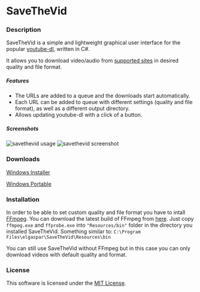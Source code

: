 # SaveTheVid


### Description
SaveTheVid is a simple and lightweight graphical user interface for the popular [youtube-dl](https://github.com/rg3/youtube-dl), written in C#.

It allows you to download video/audio from [supported sites](https://rg3.github.io/youtube-dl/supportedsites.html) in desired quality and file format.


##### Features
* The URLs are added to a queue and the downloads start automatically.
* Each URL can be added to queue with different settings (quality and file format), as well as a different output directory.
* Allows updating youtube-dl with a click of a button.


##### Screenshots
![savethevid usage](https://user-images.githubusercontent.com/44162363/50375875-61ffb400-060d-11e9-9fb0-3c8c76fff9d1.gif)
![savethevid screenshot](https://user-images.githubusercontent.com/44162363/50375877-6d52df80-060d-11e9-97be-656dcc3a8d7c.png)


### Downloads
[Windows Installer](https://github.com/elgaspar/SaveTheVid/releases/download/untagged-6c0388a21323ac7b464b/SaveTheVid-v1.0.0-setup.zip)

[Windows Portable](https://github.com/elgaspar/SaveTheVid/releases/download/untagged-6c0388a21323ac7b464b/SaveTheVid-v1.0.0-portable.zip)


### Installation
In order to be able to set custom quality and file format you have to intall [FFmpeg](https://ffmpeg.org/). You can download the latest build of FFmpeg from [here](https://ffmpeg.zeranoe.com/builds/). Just copy `ffmpeg.exe` and `ffprobe.exe` into `"Resources/bin"` folder in the directory you installed SaveTheVid. Something similar to: `C:\Program Files\elgaspar\SaveTheVid\Resources\bin`

You can still use SaveTheVid without FFmpeg but in this case you can only download videos with default quality and format.


### License
This software is licensed under the [MIT License](https://github.com/elgaspar/SaveTheVid/blob/master/LICENSE).
